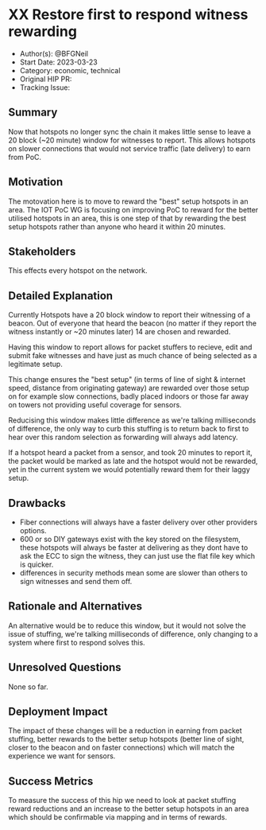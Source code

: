 # XX Restore first to respond witness rewarding

- Author(s): @BFGNeil
- Start Date: 2023-03-23 <!-- fill me in with today's date, YYYY-MM-DD -->
- Category: economic, technical
- Original HIP PR: <!-- leave this empty; maintainer will fill in ID of this pull request -->
- Tracking Issue: <!-- leave this empty; maintainer will create a discussion issue -->

## Summary

Now that hotspots no longer sync the chain it makes little sense to leave a 20 block (~20 minute)
window for witnesses to report. This allows hotspots on slower connections that would not service
traffic (late delivery) to earn from PoC.

## Motivation

The motovation here is to move to reward the "best" setup hotspots in an area. The IOT PoC WG is
focusing on improving PoC to reward for the better utilised hotspots in an area, this is one step of
that by rewarding the best setup hotspots rather than anyone who heard it within 20 minutes.

## Stakeholders

This effects every hotspot on the network.

## Detailed Explanation

Currently Hotspots have a 20 block window to report their witnessing of a beacon. Out of everyone
that heard the beacon (no matter if they report the witness instantly or ~20 minutes later) 14 are
chosen and rewarded.

Having this window to report allows for packet stuffers to recieve, edit and submit fake witnesses
and have just as much chance of being selected as a legitimate setup.

This change ensures the "best setup" (in terms of line of sight & internet speed, distance from
originating gateway) are rewarded over those setup on for example slow connections, badly placed
indoors or those far away on towers not providing useful coverage for sensors.

Reducising this window makes little difference as we're talking milliseconds of difference, the only
way to curb this stuffing is to return back to first to hear over this random selection as
forwarding will always add latency.

If a hotspot heard a packet from a sensor, and took 20 minutes to report it, the packet would be
marked as late and the hotspot would not be rewarded, yet in the current system we would potentially
reward them for their laggy setup.

## Drawbacks

- Fiber connections will always have a faster delivery over other providers options.
- 600 or so DIY gateways exist with the key stored on the filesystem, these hotspots will always be
  faster at delivering as they dont have to ask the ECC to sign the witness, they can just use the
  flat file key which is quicker.
- differences in security methods mean some are slower than others to sign witnesses and send them
  off.

## Rationale and Alternatives

An alternative would be to reduce this window, but it would not solve the issue of stuffing, we're
talking milliseconds of difference, only changing to a system where first to respond solves this.

## Unresolved Questions

None so far.

## Deployment Impact

The impact of these changes will be a reduction in earning from packet stuffing, better rewards to
the better setup hotspots (better line of sight, closer to the beacon and on faster connections)
which will match the experience we want for sensors.

## Success Metrics

To measure the success of this hip we need to look at packet stuffing reward reductions and an
increase to the better setup hotspots in an area which should be confirmable via mapping and in
terms of rewards.
